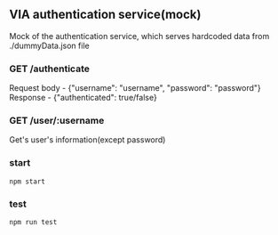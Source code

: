 ## VIA authentication service(mock)
Mock of the authentication service, which serves hardcoded data from ./dummyData.json file

### GET /authenticate
Request body - {"username": "username", "password": "password"}  
Response - {"authenticated": true/false}

### GET /user/:username
Get's user's information(except password)  

### start
```
npm start
```
### test
```
npm run test
```